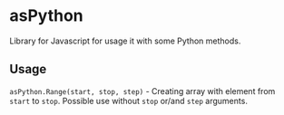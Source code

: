 # asPython

Library for Javascript for usage it with some Python methods.

## Usage

`asPython.Range(start, stop, step)` - Creating array with element from `start` to `stop`. Possible use without `stop` or/and `step` arguments.
